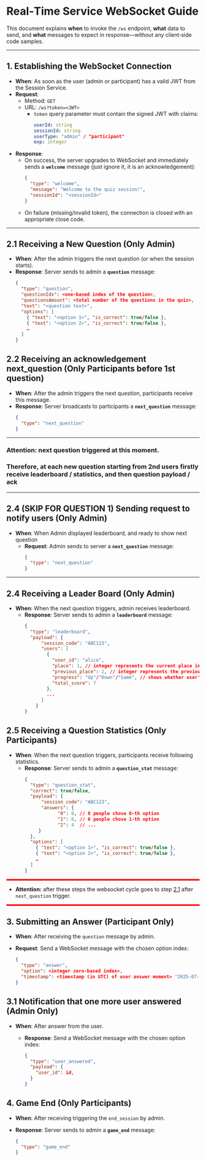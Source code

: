# Real‑Time Service WebSocket Guide

This document explains **when** to invoke the `/ws` endpoint, **what** data to send, and **what** messages to expect in response—without any client‑side code samples.

---

## 1. Establishing the WebSocket Connection

- **When**: As soon as the user (admin or participant) has a valid JWT from the Session Service.
- **Request**:
    - Method: `GET`
    - URL: `/ws?token=<JWT>`
        - `token` query parameter must contain the signed JWT with claims:
          ```yaml
          userId: string
          sessionId: string
          userType: "admin" / "participant"
          exp: integer
          ```  
- **Response**:
    - On success, the server upgrades to WebSocket and immediately sends a **`welcome`** message (just ignore it, it is an acknowledgement):
      ```json
      {
        "type": "welcome",
        "message": "Welcome to the quiz session!",
        "sessionId": "<sessionId>"
      }
      ```  
    - On failure (missing/invalid token), the connection is closed with an appropriate close code.

---

## 2.1 Receiving a New Question (Only Admin)

- **When**: After the admin triggers the next question (or when the session starts).
- **Response**: Server sends to admin a **`question`** message:
  ```json
  {
    "type": "question",
    "questionIdx": <one-based index of the question>,
    "questionsAmount": <total number of the questions in the quiz>,
    "text": "<question text>",
    "options": [
      { "text": "<option 1>", "is_correct": true/false },
      { "text": "<option 2>", "is_correct": true/false },
      …
    ]
  }

## 2.2 Receiving an acknowledgement next_question (Only Participants before 1st question)

- **When**: After the admin triggers the next question, participants receive this message.
- **Response**: Server broadcasts to participants a **`next_question`** message:
  ```json
  {
    "type": "next_question"
  }
---
### Attention: next question triggered at this moment.
### Therefore, at each new question starting from 2nd users firstly receive leaderboard / statistics, and then question payload / ack

---

## 2.4 (SKIP FOR QUESTION 1) Sending request to notify users (Only Admin)

- **When**: When Admin displayed leaderboard, and ready to show next question
    - **Request**: Admin sends to server a **`next_question`** message:
      ```json
      {
        "type": "next_question"
      }

---

## 2.4 Receiving a Leader Board (Only Admin)

- **When**: When the next question triggers, admin receives leaderboard.
  - **Response**: Server sends to admin a **`leaderboard`** message:
    ```json
    {
      "type": "leaderboard",
      "payload": {
          "session_code": "ABC123",
          "users": [
            {
              "user_id": "alice",
              "place": 1, // integer represents the current place in the rating
              "previous_place": 2, // integer represents the previous place in the rating
              "progress": "Up"/"Down"/"Same", // shows whether user's rank(place) increased/decreased/remained the same
              "total_score": 7
            },
            ...
          ]
        }
    }

## 2.5 Receiving a Question Statistics (Only Participants)

- **When**: When the next question triggers, participants receive following statistics.
    - **Response**: Server sends to admin a **`question_stat`** message:
      ```json
      {
        "type": "question_stat",
        "correct": true/false,
        "payload": {
            "session_code": "ABC123",
            "answers": {
                  "0": 8, // 8 people chose 0-th option
                  "1": 6, // 6 people chose 1-th option
                  "2": 4  // ...
           }
        },
        "options": [
          { "text": "<option 1>", "is_correct": true/false },
          { "text": "<option 2>", "is_correct": true/false },
          …
        ]  
      }
      
<div style="background-color: transparent; border-top: 4px solid red; padding: 0;">
</div>

- **Attention:** after these steps the websocket cycle goes to step [2.1](#21-receiving-a-new-question-only-admin
) after `next_question` trigger.

<div style="background-color: transparent; border-bottom: 4px solid red; padding: 0;">
</div>

## 3. Submitting an Answer (Participant Only)

- **When**: After receiving the `question` message by admin.
- **Request**: Send a WebSocket message with the chosen option index:

  ```json
  {
    "type": "answer",
    "option": <integer zero-based index>,
    "timestamp": <timestamp (in UTC) of user answer moment> "2025-07-17T12:34:56.789Z"
  }

## 3.1 Notification that one more user answered (Admin Only)

- **When**: After answer from the user.
  - **Response**: Send a WebSocket message with the chosen option index:

    ```json
    {
      "type": "user_answered",
      "payload": {
        "user_id": id,
      }
    }

## 4. Game End (Only Participants)

- **When**: After receiving triggering the `end_session` by admin.
- **Response**: Server sends to admin a **`game_end`** message:

  ```json
  {
    "type": "game_end"
  }
